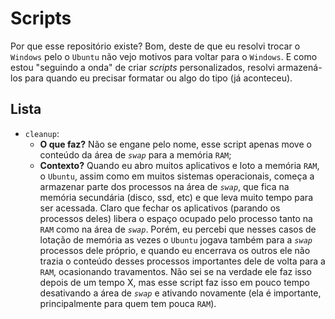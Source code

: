 # Scripts
Por que esse repositório existe? Bom, deste de que eu resolvi trocar o `Windows` pelo o `Ubuntu` não vejo motivos para voltar para o `Windows`. E como estou "seguindo a onda" de criar *scripts* personalizados, resolvi armazená-los para quando eu precisar formatar ou algo do tipo (já aconteceu).

## Lista

- `cleanup`:
    - **O que faz?** Não se engane pelo nome, esse script apenas move o conteúdo da área de *`swap`* para a memória `RAM`;
    - **Contexto?** Quando eu abro muitos aplicativos e loto a memória `RAM`, o `Ubuntu`, assim como em muitos sistemas operacionais, começa a armazenar parte dos processos na área de *`swap`*, que fica na memória secundária (disco, ssd, etc) e que leva muito tempo para ser acessada. Claro que fechar os aplicativos (parando os processos deles) libera o espaço ocupado pelo processo tanto na `RAM` como na área de *`swap`*. Porém, eu percebi que nesses casos de lotação de memória as vezes o `Ubuntu` jogava também para a *`swap`* processos dele próprio, e quando eu encerrava os outros ele não trazia o conteúdo desses processos importantes dele de volta para a `RAM`, ocasionando travamentos. Não sei se na verdade ele faz isso depois de um tempo X, mas esse script faz isso em pouco tempo desativando a área de *`swap`* e ativando novamente (ela é importante, principalmente para quem tem pouca `RAM`).